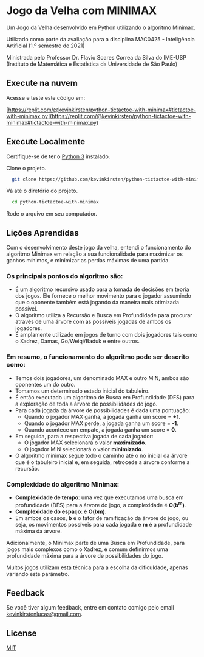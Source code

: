 
# Jogo da Velha com MINIMAX

Um Jogo da Velha desenvolvido em Python utilizando o algoritmo Minimax.

Utilizado como parte da avaliação para a disciplina MAC0425 - Inteligência Artificial (1.º semestre de 2021)

Ministrada pelo Professor Dr. Flavio Soares Correa da Silva do IME-USP (Instituto de Matemática e Estatística da Universidade de São Paulo)

## Execute na nuvem

Acesse e teste este código em:

[https://replit.com/@kevinkirsten/python-tictactoe-with-minimax#tictactoe-with-minimax.py](https://replit.com/@kevinkirsten/python-tictactoe-with-minimax#tictactoe-with-minimax.py)

## Execute Localmente

Certifique-se de ter o [Python 3](https://www.python.org/) instalado.

Clone o projeto.

```bash
  git clone https://github.com/kevinkirsten/python-tictactoe-with-minimax
```

Vá até o diretório do projeto.

```bash
  cd python-tictactoe-with-minimax
```

Rode o arquivo em seu computador.

## Lições Aprendidas

Com o desenvolvimento deste jogo da velha, entendi o funcionamento do algoritmo Minimax em relação a sua funcionalidade para maximizar os ganhos mínimos, e minimizar as perdas máximas de uma partida.

### Os principais pontos do algoritmo são:
- É um algoritmo recursivo usado para a tomada de decisões em teoria dos jogos. Ele fornece o melhor movimento para o jogador assumindo que o oponente também está jogando da maneira mais otimizada possível.
- O algoritmo utiliza a Recursão e Busca em Profundidade para procurar através de uma árvore com as possíveis jogadas de ambos os jogadores.
- É amplamente utilizado em jogos de turno com dois jogadores tais como o Xadrez, Damas, Go/Weiqi/Baduk e entre outros.

### Em resumo, o funcionamento do algoritmo pode ser descrito como:
- Temos dois jogadores, um denominado MAX e outro MIN, ambos são oponentes um do outro.
- Tomamos um determinado estado inicial do tabuleiro.
- É então executado um algoritmo de Busca em Profundidade (DFS) para a exploração de toda a árvore de possibilidades do jogo.
- Para cada jogada da árvore de possibilidades é dada uma pontuação:
    - Quando o jogador MAX ganha, a jogada ganha um score = **+1**.
    - Quando o jogador MAX perde, a jogada ganha um score = **-1**.
    - Quando acontece um empate, a jogada ganha um score = **0**. 
- Em seguida, para a respectiva jogada de cada jogador:
  - O jogador MAX selecionará o valor **maximizado**.
  - O jogador MIN selecionará o valor **minimizado**.
- O algoritmo minimax segue todo o caminho até o nó inicial da árvore que é o tabuleiro inicial e, em seguida, retrocede a árvore conforme a recursão.

### Complexidade do algoritmo Minimax:
- **Complexidade de tempo**: uma vez que executamos uma busca em profundidade (DFS) para a árvore do jogo, a complexidade é **O(b<sup>m</sup>)**.
- **Complexidade do espaço**: é **O(bm)**.
- Em ambos os casos, **b** é o fator de ramificação da árvore do jogo, ou seja, os movimentos possíveis para cada jogada e **m** é a profundidade máxima da árvore.

Adicionalmente, o Minimax parte de uma Busca em Profundidade, para jogos mais complexos como o Xadrez, é comum definirmos uma profundidade máxima para a árvore de possibilidades do jogo.

Muitos jogos utilizam esta técnica para a escolha da dificuldade, apenas variando este parâmetro.

## Feedback

Se você tiver algum feedback, entre em contato comigo pelo email [kevinkirstenlucas@gmail.com](mailto:kevinkirstenlucas@gmail.com?subject=[GitHub]%20python-tictactoe-with-minimax).

## License

[MIT](https://choosealicense.com/licenses/mit/)